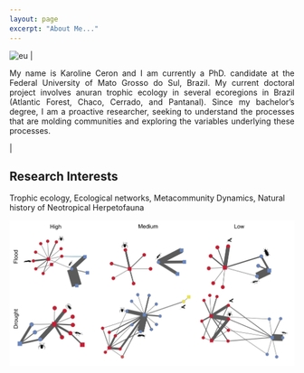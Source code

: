 ```yaml
---
layout: page
excerpt: "About Me..."
---
```


![eu](DSC_5612.jpg) | <p align="justify">
My name is Karoline Ceron and I am currently a PhD. candidate at the Federal University of Mato Grosso do Sul, Brazil. My current doctoral project involves anuran trophic ecology in several ecoregions in Brazil (Atlantic Forest, Chaco, Cerrado, and Pantanal). Since my bachelor’s degree, I am a proactive researcher, seeking to understand the processes that are molding communities and exploring the variables underlying these processes. </p> | 

## Research Interests
Trophic ecology, Ecological networks, Metacommunity Dynamics, Natural history of Neotropical Herpetofauna

![prancha](Prancha.jpg)

